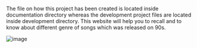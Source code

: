 The file on how this project has been created is located inside documentation directory whereas the development project files are located inside development directory. This website will help you to recall and to know about different genre of songs which was released on 90s.

![image](https://user-images.githubusercontent.com/87683353/131146285-7585b8e3-2c3f-45fc-86d3-62ad7aa9eebd.png)

